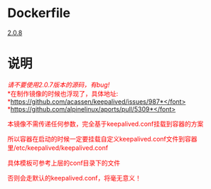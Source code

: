 # Dockerfile
[2.0.8](https://github.com/thusihaveheard/docker/tree/master/keepalived/2.0.8/Dockerfile)

# 说明
<font color='red'>*请不要使用2.0.7版本的源码，有bug!*</font>  
<font color='red'>*在制作镜像的时候也浮现了，具体地址:</font>   
<font color='red'>*https://github.com/acassen/keepalived/issues/987*</font>  
<font color='red'>*https://github.com/alpinelinux/aports/pull/5309*</font>  
   
 

本镜像不需传递任何参数，完全基于keepalived.conf挂载到容器的方案  

所以容器在启动的时候一定要挂载自定义keepalived.conf文件到容器里/etc/keepalived/keepalived.conf  

具体模板可参考上层的conf目录下的文件  

否则会走默认的keepalived.conf，将毫无意义！
